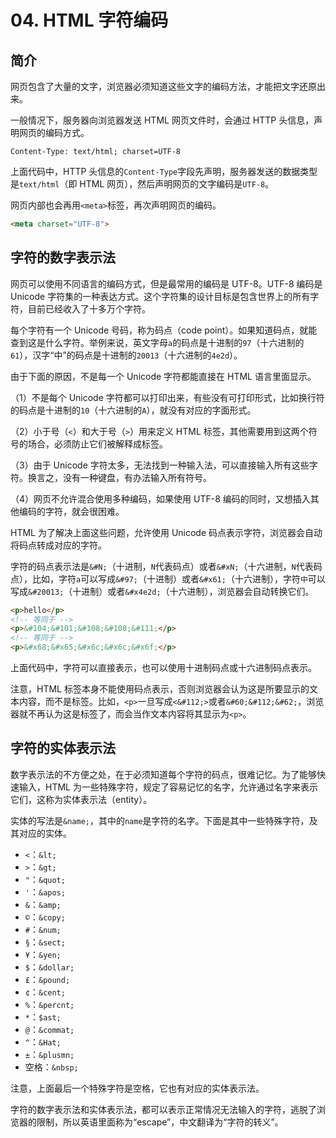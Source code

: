 # 04. HTML 字符编码

## 简介

网页包含了大量的文字，浏览器必须知道这些文字的编码方法，才能把文字还原出来。

一般情况下，服务器向浏览器发送 HTML 网页文件时，会通过 HTTP 头信息，声明网页的编码方式。

```http
Content-Type: text/html; charset=UTF-8
```

上面代码中，HTTP 头信息的`Content-Type`字段先声明，服务器发送的数据类型是`text/html`（即 HTML 网页），然后声明网页的文字编码是`UTF-8`。

网页内部也会再用`<meta>`标签，再次声明网页的编码。

```html
<meta charset="UTF-8">
```

## 字符的数字表示法

网页可以使用不同语言的编码方式，但是最常用的编码是 UTF-8。UTF-8 编码是 Unicode 字符集的一种表达方式。这个字符集的设计目标是包含世界上的所有字符，目前已经收入了十多万个字符。

每个字符有一个 Unicode 号码，称为码点（code point）。如果知道码点，就能查到这是什么字符。举例来说，英文字母`a`的码点是十进制的`97`（十六进制的`61`），汉字“中”的码点是十进制的`20013`（十六进制的`4e2d`）。

由于下面的原因，不是每一个 Unicode 字符都能直接在 HTML 语言里面显示。

（1）不是每个 Unicode 字符都可以打印出来，有些没有可打印形式，比如换行符的码点是十进制的`10`（十六进制的`A`），就没有对应的字面形式。

（2）小于号（`<`）和大于号（`>`）用来定义 HTML 标签，其他需要用到这两个符号的场合，必须防止它们被解释成标签。

（3）由于 Unicode 字符太多，无法找到一种输入法，可以直接输入所有这些字符。换言之，没有一种键盘，有办法输入所有符号。

（4）网页不允许混合使用多种编码，如果使用 UTF-8 编码的同时，又想插入其他编码的字符，就会很困难。

HTML 为了解决上面这些问题，允许使用 Unicode 码点表示字符，浏览器会自动将码点转成对应的字符。

字符的码点表示法是`&#N;`（十进制，`N`代表码点）或者`&#xN;`（十六进制，`N`代表码点），比如，字符`a`可以写成`&#97;`（十进制）或者`&#x61;`（十六进制），字符`中`可以写成`&#20013;`（十进制）或者`&#x4e2d;`（十六进制），浏览器会自动转换它们。

```html
<p>hello</p>
<!-- 等同于 -->
<p>&#104;&#101;&#108;&#108;&#111;</p>
<!-- 等同于 -->
<p>&#x68;&#x65;&#x6c;&#x6c;&#x6f;</p>
```

上面代码中，字符可以直接表示，也可以使用十进制码点或十六进制码点表示。

注意，HTML 标签本身不能使用码点表示，否则浏览器会认为这是所要显示的文本内容，而不是标签。比如，`<p>`一旦写成`<&#112;>`或者`&#60;&#112;&#62;`，浏览器就不再认为这是标签了，而会当作文本内容将其显示为`<p>`。

## 字符的实体表示法

数字表示法的不方便之处，在于必须知道每个字符的码点，很难记忆。为了能够快速输入，HTML 为一些特殊字符，规定了容易记忆的名字，允许通过名字来表示它们，这称为实体表示法（entity）。

实体的写法是`&name;`，其中的`name`是字符的名字。下面是其中一些特殊字符，及其对应的实体。

- `<`：`&lt;`
- `>`：`&gt;`
- `"`：`&quot;`
- `'`：`&apos;`
- `&`：`&amp;`
- `©`：`&copy;`
- `#`：`&num;`
- `§`：`&sect;`
- `¥`：`&yen;`
- `$`：`&dollar;`
- `£`：`&pound;`
- `¢`：`&cent;`
- `%`：`&percnt;`
- `*`：`$ast;`
- `@`：`&commat;`
- `^`：`&Hat;`
- `±`：`&plusmn;`
- 空格：`&nbsp;`

注意，上面最后一个特殊字符是空格，它也有对应的实体表示法。

字符的数字表示法和实体表示法，都可以表示正常情况无法输入的字符，逃脱了浏览器的限制，所以英语里面称为“escape”，中文翻译为“字符的转义”。

